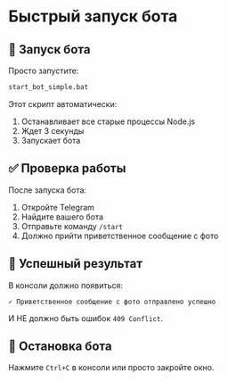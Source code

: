 # Быстрый запуск бота

## 🚀 Запуск бота

Просто запустите:
```cmd
start_bot_simple.bat
```

Этот скрипт автоматически:
1. Останавливает все старые процессы Node.js
2. Ждет 3 секунды  
3. Запускает бота

## ✅ Проверка работы

После запуска бота:
1. Откройте Telegram
2. Найдите вашего бота
3. Отправьте команду `/start`
4. Должно прийти приветственное сообщение с фото

## 🎯 Успешный результат

В консоли должно появиться:
```
✓ Приветственное сообщение с фото отправлено успешно
```

И НЕ должно быть ошибок `409 Conflict`.

## 🛑 Остановка бота

Нажмите `Ctrl+C` в консоли или просто закройте окно.

